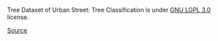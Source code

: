 Tree Dataset of Urban Street: Tree Classification is under [GNU LGPL 3.0](https://www.gnu.org/licenses/lgpl-3.0.html) license.

[Source](https://www.kaggle.com/datasets/erickendric/tree-dataset-of-urban-street-classification-leaf)